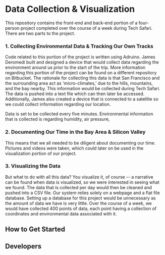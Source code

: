 # Data Collection & Visualization
This repository contains the front-end and back-end portion of a four-person project completed over the course of a week during Tech Safari. There are two parts to the project. 

### 1. Collecting Environmental Data & Tracking Our Own Tracks 
Code related to this portion of the project is written using Adruino. James Deromedi built and designed a device that would collect data regarding the environment around us prior to the start of the trip. More information regarding this portion of the project can be found on a different repository on Bitbucket. The rationale for collecting this data is that San Francisco and the surrounding area act as 'micro-climates,' due to the hills, mountains, and the bay nearby. This information would be collected during Tech Safari. The data is pushed into a text file which can then later be accessed. Additionally, James also created a device that is connected to a satellite so we could collect information regarding our location. 

Data is set to be collected every five minutes. Environmental information that is collected is regarding humidity, air pressure, 

### 2. Documenting Our Time in the Bay Area & Silicon Valley 
This means that we all needed to be diligent about documenting our time. Pictures and videos were taken, which could later on be used in the visualization portion of our project. 

### 3. Visualizing the Data  
But what to do with all this data? You visualize it, of course -- a narrative can be found when data is visualized, so we were interested in seeing what we found. The data that is collected per day would then be cleaned and pushed into a CSV file. Our system relies solely on a webpage and a flat file database. Setting up a database for this project would be unnecessary as the amount of data we have is very little. Over the course of a week, we would have collected 400 points of data, each point having a collection of coordinates and environmental data associated with it. 

## How to Get Started 


## Developers 

